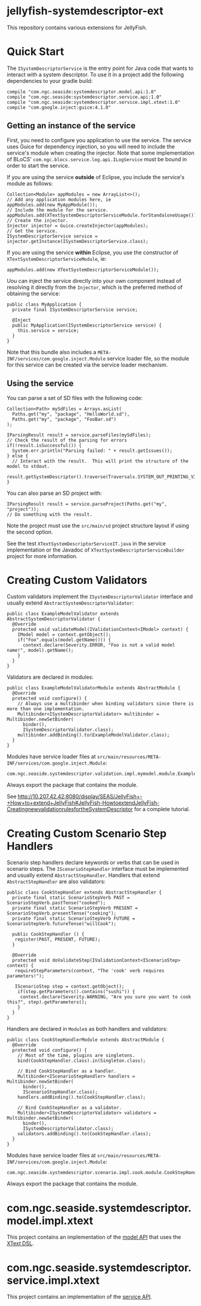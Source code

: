 # jellyfish-systemdescriptor-ext
This repository contains various extensions for JellyFish.

# Quick Start
The `ISystemDescriptorService` is the entry point for Java code that wants to interact with a system descriptor.  To use
it in a project add the following dependencies to your gradle build:
```
compile "com.ngc.seaside:systemdescriptor.model.api:1.0"
compile "com.ngc.seaside:systemdescriptor.service.api:1.0"
compile "com.ngc.seaside:systemdescriptor.service.impl.xtext:1.0"
compile "com.google.inject:guice:4.1.0"
```

## Getting an instance of the service
First, you need to configure you application to use the service.  The service uses Guice for dependency injection, so 
you will need to include the service's module when creating the injector.  Note that some implementation of BLoCS'
`com.ngc.blocs.service.log.api.ILogService` must be bound in order to start the service.

If you are using the service **outside** of Eclipse, you include the service's module as follows:
```
Collection<Module> appModules = new ArrayList<>();
// Add any application modules here, ie
appModules.add(new MyAppModule());
// Include the module for the service.
appModules.add(XTextSystemDescriptorServiceModule.forStandaloneUsage());
// Create the injector.
Injector injector = Guice.createInjector(appModules);
// Get the service.
ISystemDescriptorService service = injector.getInstance(ISystemDescriptorService.class);
```

If you are using the service **within** Eclipse, you use the constructor of `XTextSystemDescriptorServiceModule`, ie:
```
appModules.add(new XTextSystemDescriptorServiceModule());
```

Uou can inject the service directly into your own component instead of resolving it directly from
the `Injector`, which is the preferred method of obtaining the service:
```
public class MyApplication {
  private final ISystemDescriptorService service;
  
  @Inject
  public MyApplication(ISystemDescriptorService service) {
    this.service = service;
  }
}
```

Note that this bundle also includes a `META-INF/services/com.google.inject.Module` service loader file, so the module
for this service can be created via the service loader mechanism.

## Using the service
You can parse a set of SD files with the following code:
```
Collection<Path> mySdFiles = Arrays.asList(
  Paths.get("my", "package", "HelloWorld.sd"),
  Paths.get("my", "package", "FooBar.sd")
);

IParsingResult result = service.parseFiles(mySdFiles);
// Check the result of the parsing for errors
if(!result.isSuccessful()) {
  System.err.println("Parsing failed: " + result.getIssues());
} else {
  // Interact with the result.  This will print the structure of the model to stdout.
  result.getSystemDescriptor().traverse(Traversals.SYSTEM_OUT_PRINTING_VISITOR);
}
```

You can also parse an SD project with:
```
IParsingResult result = service.parseProject(Paths.get("my", "project"));
// Do something with the result.
```

Note the project must use the `src/main/sd` project structure layout if using the second option.

See the test `XTextSystemDescriptorServiceIT.java` in the service implementation or the Javadoc of
`XTextSystemDescriptorServiceBuilder` project for more information.

# Creating Custom Validators
Custom validators implement the `ISystemDescriptorValidator` interface and usually extend
`AbstractSystemDescriptorValidator`:
```
public class ExampleModelValidator extends AbstractSystemDescriptorValidator {
  @Override
  protected void validateModel(IValidationContext<IModel> context) {
    IModel model = context.getObject();
    if("Foo".equals(model.getName())) {
      context.declare(Severity.ERROR, "Foo is not a valid model name!", model).getName();
    }
  }
}
```

Validators are declared in modules:
```
public class ExampleModelValidatorModule extends AbstractModule {
  @Override
  protected void configure() {
    // Always use a multibinder when binding validators since there is more than one implementation.
    Multibinder<ISystemDescriptorValidator> multibinder = Multibinder.newSetBinder(
      binder(),
      ISystemDescriptorValidator.class);
    multibinder.addBinding().to(ExampleModelValidator.class);
  }
}
```

Modules have service loader files at `src/main/resources/META-INF/services/com.google.inject.Module`:
```
com.ngc.seaside.systemdescriptor.validation.impl.mymodel.module.ExampleModelValidatorModule
```

Always export the package that contains the module.

See http://10.207.42.42:8080/display/SEAS/JellyFish+-+How+to+extend+JellyFish#JellyFish-HowtoextendJellyFish-CreatingnewvalidationrulesfortheSystemDescriptor
for a complete tutorial.

# Creating Custom Scenario Step Handlers
Scenario step handlers declare keywords or verbs that can be used in scenario steps.  The `IScenarioStepHandler`
interface must be implemented and usually extend `AbstractStepHandler`.  Handlers that extend `AbstractStepHandler` are
also validators:
```
public class CookStepHandler extends AbstractStepHandler {
  private final static ScenarioStepVerb PAST = ScenarioStepVerb.pastTense("cooked");
  private final static ScenarioStepVerb PRESENT = ScenarioStepVerb.presentTense("cooking");
  private final static ScenarioStepVerb FUTURE = ScenarioStepVerb.futureTense("willCook");
 
  public CookStepHandler () {
   register(PAST, PRESENT, FUTURE);
  }
 
  @Override
  protected void doValidateStep(IValidationContext<IScenarioStep> context) {
   requireStepParameters(context, "The 'cook' verb requires parameters!");
   
   IScenarioStep step = context.getObject();
    if(step.getParameters().contains("sushi")) {
     context.declare(Severity.WARNING, "Are you sure you want to cook this?", step).getParameters();
    }
  }
}
```

Handlers are declared in `Module`s as both handlers and validators:
```
public class CookStepHandlerModule extends AbstractModule {
  @Override
  protected void configure() {
    // Most of the time, plugins are singletons.
    bind(CookStepHandler.class).in(Singleton.class);
 
    // Bind CookStepHandler as a handler.
    Multibinder<IScenarioStepHandler> handlers = Multibinder.newSetBinder(
      binder(),
      IScenarioStepHandler.class);
    handlers.addBinding().to(CookStepHandler.class);
 
    // Bind CookStepHandler as a validator.
    Multibinder<ISystemDescriptorValidator> validators = Multibinder.newSetBinder(
      binder(),
      ISystemDescriptorValidator.class);
    validators.addBinding().to(CookStepHandler.class);
  }
}
```

Modules have service loader files at `src/main/resources/META-INF/services/com.google.inject.Module`:
```
com.ngc.seaside.systemdescriptor.scenario.impl.cook.module.CookStepHandlerModule 
```

Always export the package that contains the module.

# com.ngc.seaside.systemdescriptor.model.impl.xtext
This project contains an implementation of the
[model API](https://github.ms.northgrum.com/CEACIDE/jellyfish-systemdescriptor-api) that uses the
[XText DSL](https://github.ms.northgrum.com/CEACIDE/jellyfish-systemdescriptor-dsl).  

# com.ngc.seaside.systemdescriptor.service.impl.xtext
This project contains an implementation of the [service API](https://github.ms.northgrum.com/CEACIDE/jellyfish-systemdescriptor-api).
